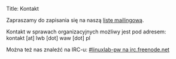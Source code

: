 Title: Kontakt

Zapraszamy do zapisania się na naszą [listę mailingową](https://lwb.waw.pl/cgi-bin/mailman/listinfo/lwb "Zapisz się na naszą listę mailingową").

Kontakt w sprawach organizacyjnych możliwy jest pod adresem:  
kontakt [at] lwb [dot] waw [dot] pl

Można też nas znaleźć na IRC-u: [#linuxlab-pw na irc.freenode.net][1]

[1]: https://webchat.freenode.net/?channels=#linuxlab-pw
